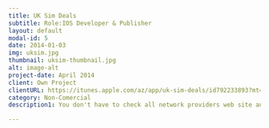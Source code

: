 ```yaml
---
title: UK Sim Deals
subtitle: Role:IOS Developer & Publisher
layout: default
modal-id: 5
date: 2014-01-03
img: uksim.jpg
thumbnail: uksim-thumbnail.jpg
alt: image-alt
project-date: April 2014
client: Own Project
clientURL: https://itunes.apple.com/az/app/uk-sim-deals/id792233893?mt=8
category: Non-Comercial
description1: You don't have to check all network providers web site anymore to find best & cheapest Sim Only Deals.With "UK Sim Deals" App now so much easy.

---
```

